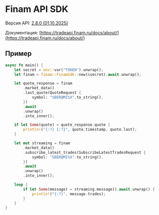 # Finam API SDK

Версия API: [2.8.0 (01.10.2025)](https://github.com/FinamWeb/finam-trade-api/releases/tag/Release-2.8.0)

Документация: [https://tradeapi.finam.ru/docs/about/](https://tradeapi.finam.ru/docs/about/)

## Пример

```rust
async fn main() {
    let secret = env::var("TOKEN").unwrap();
    let finam = finam::FinamSdk::new(&secret).await.unwrap();

    let quote_response = finam
        .market_data()
        .last_quote(QuoteRequest {
            symbol: "SBER@MISX".to_string(),
        })
        .await
        .unwrap()
        .into_inner();

    if let Some(quote) = quote_response.quote {
        println!("{:?} {:?}", quote.timestamp, quote.last);
    }

    let mut streaming = finam
        .market_data()
        .subscribe_latest_trades(SubscribeLatestTradesRequest {
            symbol: "SBER@MISX".to_string(),
        })
        .await
        .unwrap()
        .into_inner();

    loop {
        if let Some(message) = streaming.message().await.unwrap() {
            println!("{:?}", message.trades);
        }
    }
}
```
